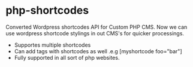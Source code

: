 php-shortcodes
==============

Converted Wordpress shortcodes API for Custom PHP CMS. Now we can use wordpress shortcode stylings in out CMS's for quicker processings.
+ Supportes multiple shortcodes
+ Can add tags with shortcodes as well .e.g [myshortcode foo="bar"]
+ Fully supported in all sort of php websites.
